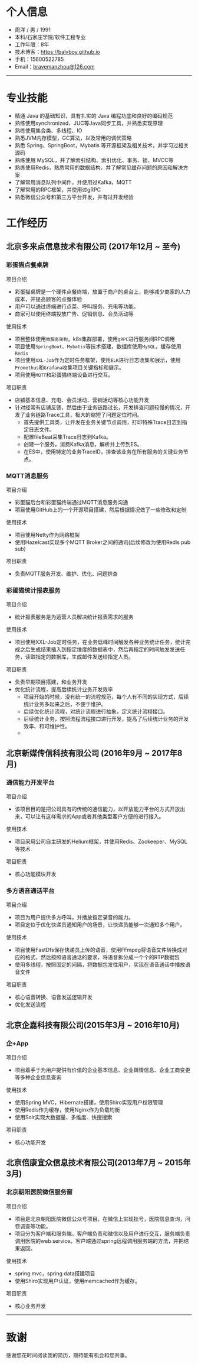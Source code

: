    
# 个人信息

 - 周洋 / 男 / 1991 
 - 本科/石家庄学院/软件工程专业
 - 工作年限：8年
 - 技术博客：https://balvboy.github.io
 - 手机：15600522785
 - Email：bravemanzhou@126.com

---

# 专业技能

 -  精通 Java 的基础知识，具有扎实的 Java 编程功底和良好的编码规范
 -  熟练使用synchronized、JUC等Java同步工具，并熟悉实现原理
 -  熟练使用集合类、多线程、IO
 -  熟悉JVM内存模型，GC算法，以及常用的调优策略
 -  熟悉 Spring、SpringBoot，Mybatis 等开源框架及相关技术，并学习过相关源码
 -  熟练使用 MySQL，并了解索引结构、索引优化、事务、锁、MVCC等
 -  熟练使用Redis，熟悉常用的数据结构，并了解常见缓存问题的原因和解决方案
 -  了解常用消息队列中间件，并使用过Kafka，MQTT
 -  了解常用的RPC框架，并使用过gRPC
 -  熟悉微信公众号和第三方平台开发，并有过开发经验

# 工作经历

## 北京多来点信息技术有限公司 (2017年12月 ~ 至今)

### 彩蛋猫点餐桌牌

项目介绍
- 彩蛋猫桌牌是一个硬件点餐终端，放置于商户的桌台上，能够减少商家的人力成本，并提高顾客的点餐体验
- 用户可以通过终端进行点菜、呼叫服务、充电等功能。
- 商家可以使用终端投放广告、促销信息、会员活动等

使用技术
- 项目整体使用`微服务架构`，k8s集群部署，使用`gRPC`进行服务间RPC调用
- 项目使用`SpringBoot`、`Mybatis`等技术搭建，数据库使用`MySQL`，缓存使用`Redis`
- 项目使用`XXL-Job`作为定时任务框架，使用`ELK`进行日志收集和展示，使用`Promethus`和`Grafana`收集项目关键指标和展示。
- 项目使用`MQTT`和彩蛋猫终端设备进行交互。

项目职责
- 店铺基本信息、充电、会员活动、营销活动等核心功能开发
- 针对经常有店铺反馈，然后由于业务链路过长，开发排查问题较慢的情况，开发了业务链路Trace工具，极大的缩短了问题定位时间。
    - 首先提供工具类，让开发在业务关键节点调用，打印特殊Trace日志到指定日志文件。
    - 配置fileBeat采集Trace日志到Kafka。
    - 创建一个服务，消费Kafka消息，解析并上传到ES。
    - 在ES中，使用特定的业务TraceID，排查该业务在所有服务的关键业务节点。

### MQTT消息服务

项目介绍
- 彩蛋猫后台和彩蛋猫终端通过MQTT消息服务沟通
- 项目使用GitHub上的一个开源项目搭建，然后根据情况做了一些修改和定制

使用技术
- 项目使用Netty作为网络框架
- 使用Hazelcast实现多个MQTT Broker之间的通讯(后续修改为使用Redis pub sub)

项目职责
- 负责MQTT服务开发、维护、优化、问题排查


### 彩蛋猫统计报表服务

项目介绍
- 统计报表服务是为运营人员解决统计报表需求的服务

使用技术
- 项目使用XXL-Job定时任务，在业务低峰时间触发各种业务统计任务，统计完成之后生成结果插入到指定维度的数据表中，然后再指定的时间触发发送任务，读取指定的数据库，生成邮件发送给指定人员。

项目职责
- 负责早期项目搭建，和业务开发
- 优化统计流程，提高后续统计业务开发效率
    - 项目开始的时候，没有统一的流程规范，每个人有不同的实现方式，后续统计业务多起来之后，不便于维护。
    - 后续优化统计流程，对统计流程进行抽象，定义统计流程接口。
    - 后续统计业务，按照流程流程接口进行开发，提高了后续统计业务的开发效率、和可维护性。
    - 

 
## 北京新媒传信科技有限公司 (2016年9月 ~ 2017年8月)

### 通信能力开发平台 
项目介绍
- 该项目目的是把公司具有的传统的通信能力，以开放能力平台的方式开放出来，可以让有这样需求的App或者其他类型客户方便的进行接入。 

使用技术
- 项目采用公司自主研发的Helium框架，并使用Redis、Zookeeper、MySQL等技术

项目职责
- 核心功能模块开发

### 多方语音通话平台
项目介绍
- 项目为用户提供多方呼叫，并播放指定录音的能力。
- 项目定位于优化快递员通知用户的场景，让快递员能够一次通知多个用户。

使用技术
- 项目使用FastDfs保存快递员上传的语音，使用FFmpeg将语音文件转换成对应的格式，然后按照语音通话的要求，将语音拆分成一个个的RTP数据包
- 使用多线程，按照固定的间隔，将数据包发往用户，实现在语音通话中播放语音文件

项目职责
- 核心语音转换、语音发送逻辑开发
- 优化发送流程


## 北京企嘉科技有限公司(2015年3月 ~ 2016年10月)

### 企+App

项目介绍
- 项目着手于为用户提供有价值的企业基本信息、企业舆情信息、企业工商变更等多种企业信息查询

使用技术
- 使用Spring MVC，Hibernate搭建，使用Shiro实现用户权限管理
- 使用Redis作为缓存，使用Nginx作为负载均衡
- 使用Solr实现大数据量、多维度、快搜搜索

项目职责
- 核心功能开发

## 北京倍康宜众信息技术有限公司(2013年7月 ~ 2015年3月)

### 北京朝阳医院微信服务窗

项目介绍
- 项目是北京朝阳医院微信公众号项目，在微信上实现挂号，医院信息查询，问卷调查等功能。 
- 项目分为客户端和服务端。客户端负责和微信以及用户进行交互，服务端负责调用医院的web service。客户端通过spring远程调用服务端的方法，并把结果返回。 

使用技术
- spring mvc，spring data搭建项目
- 使用Shiro实现用户认证，使用memcached作为缓存。

项目职责
- 核心业务开发

---

# 致谢
感谢您花时间阅读我的简历，期待能有机会和您共事。